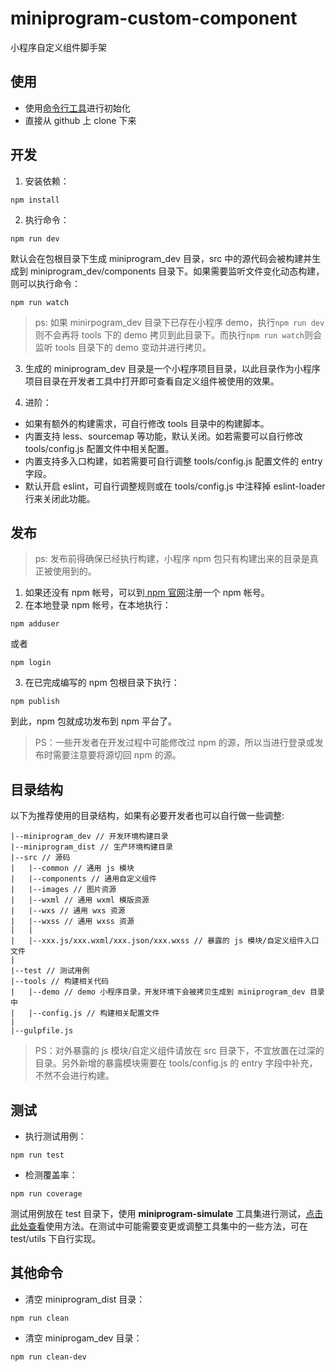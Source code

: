 # miniprogram-custom-component

小程序自定义组件脚手架

## 使用

* 使用[命令行工具](https://github.com/wechat-miniprogram/miniprogram-cli)进行初始化
* 直接从 github 上 clone 下来

## 开发

1. 安装依赖：

```
npm install
```

2. 执行命令：

```
npm run dev
```

默认会在包根目录下生成 miniprogram\_dev 目录，src 中的源代码会被构建并生成到 miniprogram\_dev/components 目录下。如果需要监听文件变化动态构建，则可以执行命令：

```
npm run watch
```

> ps: 如果 minirpogram\_dev 目录下已存在小程序 demo，执行`npm run dev`则不会再将 tools 下的 demo 拷贝到此目录下。而执行`npm run watch`则会监听 tools 目录下的 demo 变动并进行拷贝。

3. 生成的 miniprogram\_dev 目录是一个小程序项目目录，以此目录作为小程序项目目录在开发者工具中打开即可查看自定义组件被使用的效果。

4. 进阶：

* 如果有额外的构建需求，可自行修改 tools 目录中的构建脚本。
* 内置支持 less、sourcemap 等功能，默认关闭。如若需要可以自行修改 tools/config.js 配置文件中相关配置。
* 内置支持多入口构建，如若需要可自行调整 tools/config.js 配置文件的 entry 字段。
* 默认开启 eslint，可自行调整规则或在 tools/config.js 中注释掉 eslint-loader 行来关闭此功能。

## 发布

> ps: 发布前得确保已经执行构建，小程序 npm 包只有构建出来的目录是真正被使用到的。

1. 如果还没有 npm 帐号，可以到[ npm 官网](https://www.npmjs.com/)注册一个 npm 帐号。
2. 在本地登录 npm 帐号，在本地执行：

```
npm adduser
```

或者

```
npm login
```

3. 在已完成编写的 npm 包根目录下执行：

```
npm publish
```

到此，npm 包就成功发布到 npm 平台了。

> PS：一些开发者在开发过程中可能修改过 npm 的源，所以当进行登录或发布时需要注意要将源切回 npm 的源。

## 目录结构

以下为推荐使用的目录结构，如果有必要开发者也可以自行做一些调整:

```
|--miniprogram_dev // 开发环境构建目录
|--miniprogram_dist // 生产环境构建目录
|--src // 源码
|   |--common // 通用 js 模块
|   |--components // 通用自定义组件
|   |--images // 图片资源
|   |--wxml // 通用 wxml 模版资源
|   |--wxs // 通用 wxs 资源
|   |--wxss // 通用 wxss 资源
|   |
|   |--xxx.js/xxx.wxml/xxx.json/xxx.wxss // 暴露的 js 模块/自定义组件入口文件
|
|--test // 测试用例
|--tools // 构建相关代码
|   |--demo // demo 小程序目录，开发环境下会被拷贝生成到 miniprogram_dev 目录中
|   |--config.js // 构建相关配置文件
|
|--gulpfile.js
```

> PS：对外暴露的 js 模块/自定义组件请放在 src 目录下，不宜放置在过深的目录。另外新增的暴露模块需要在 tools/config.js 的 entry 字段中补充，不然不会进行构建。

## 测试

* 执行测试用例：

```
npm run test
```

* 检测覆盖率：

```
npm run coverage
```

测试用例放在 test 目录下，使用 **miniprogram-simulate** 工具集进行测试，[点击此处查看](https://github.com/wechat-miniprogram/miniprogram-simulate/blob/master/README.md)使用方法。在测试中可能需要变更或调整工具集中的一些方法，可在 test/utils 下自行实现。

## 其他命令

* 清空 miniprogram_dist 目录：

```
npm run clean
```

* 清空 miniprogam_dev 目录：

```
npm run clean-dev
```
